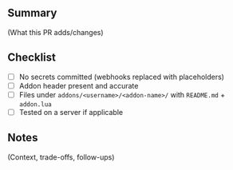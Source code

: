 ## Summary
(What this PR adds/changes)

## Checklist
- [ ] No secrets committed (webhooks replaced with placeholders)
- [ ] Addon header present and accurate
- [ ] Files under `addons/<username>/<addon-name>/` with `README.md` + `addon.lua`
- [ ] Tested on a server if applicable

## Notes
(Context, trade-offs, follow-ups)
